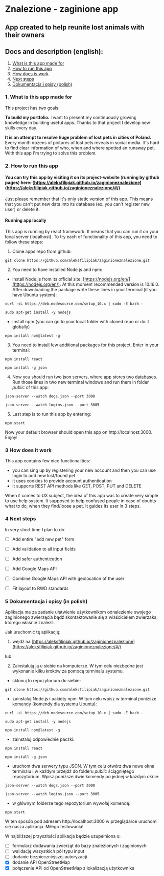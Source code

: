 # Znalezione - zaginione app

## App created to help reunite lost animals with their owners

## Docs and description (english):
1. [What is this app made for](https://github.com/aleksfilipiak/zaginioneznalezione#1-what-is-made-for)
1. [How to run this app](https://github.com/aleksfilipiak/zaginioneznalezione#2-how-to-run-app)
1. [How does is work](https://github.com/aleksfilipiak/zaginioneznalezione#3-how-does-it-work)
1. [Next steps](https://github.com/aleksfilipiak/zaginioneznalezione#4-next-steps)
1. [Dokumentacja i opisy (polish)](https://github.com/aleksfilipiak/zaginioneznalezione#5-dokumentacja-i-opisy-in-polish)


### 1. What is this app made for

This project has two goals:

**To build my portfolio.**  I want to present my continuously growing knowledge in building useful apps. Thanks to that project I develop new skills every day.

**It is an attempt to resolve huge problem of lost pets in cities of Poland.**  Every month dozens of pictures of lost pets reveals in social media. It's hard to find clear information of who, when and where spotted an runaway pet. With this app I'm trying to solve this problem.


### 2. How to run this app

#### You can try this app by visiting it on its project-website (running by github pages) here: [https://aleksfilipiak.github.io/zaginioneznalezione](https://aleksfilipiak.github.io/zaginioneznalezione/#/)

Just please remember that it's only static version of this app. This means that you can't put new data into its database (ex. you can't register new user) or delete it.

#### Running app locally

This app is running by react framework. It means that you can run it on your local server (localhost). To try each of functionality of this app, you need to follow these steps:

1. Clone apps repo from github:

`git clone https://github.com/aleksfilipiak/zaginioneznalezione.git`

2. You need to have installed Node.js and npm:

- install Node.js from its official site: [https://nodejs.org/en/](https://nodejs.org/en/). At this moment recommended version is 10.16.0. After downloading the package write these lines in your terminal (if you have Ubuntu system):

`curl -sL https://deb.nodesource.com/setup_10.x | sudo -E bash -`

`sudo apt-get install -y nodejs`

- install npm (you can go to your local folder with cloned repo or do it globally) 

`npm install npm@latest -g`

3. You need to install few additional packages for this project. Enter in your terminal:

`npm install react`

`npm install -g json`

4. Now you should run two json servers, where app stores two databases. Run those lines in two new terminal windows and run them in folder *public* of this app:

`json-server --watch dogs.json --port 3008`

`json-server --watch logins.json --port 3005`

5. Last step is to run this app by entering:

`npm start`

Now your default browser should open this app on http://localhost:3000. Enjoy!

### 3 How does it work

This app contains few nice functionalities:
- you can sing up by registering your new account and then you can use login to add new lost/found pet
- it uses cookies to provide account authentication
- it supports REST API methods like GET, POST, PUT and DELETE

When it comes to UX subject, the idea of this app was to create very simple to use help system. It supposed to help confused people in case of doubts what to do, when they find/loose a pet. It guides its user in 3 steps.

### 4 Next steps

In very short time I plan to do:

- [ ] Add entire "add new pet" form
- [ ] Add validation to all input fields
- [ ] Add safer authentication
- [ ] Add Google Maps API
- [ ] Combine Google Maps API with geolocation of the user
- [ ] Fit layout to RWD standards


### 5 Dokumentacja i opisy (in polish)

Aplikacja ma za zadanie ułatwienie użytkownikom odnalezienie swojego zaginionego zwierzęcia bądź skontaktowanie się z właścicielem zwierzaka, którego właśnie znalezli.

Jak uruchomić tę aplikację:

1. wejdź na [https://aleksfilipiak.github.io/zaginioneznalezione](https://aleksfilipiak.github.io/zaginioneznalezione/#/)

lub

2. Zainstalują ją u siebie na komputerze. W tym celu niezbędne jest wykonanie kilku kroków za pomocą terminalu systemu.

- sklonuj to repozytorium do siebie:

`git clone https://github.com/aleksfilipiak/zaginioneznalezione.git`

- zainstaluj Node.js i pakiety npm. W tym celu wpisz w terminal poniższe komendy (komendy dla systemu Ubuntu):

`curl -sL https://deb.nodesource.com/setup_10.x | sudo -E bash -`

`sudo apt-get install -y nodejs`

`npm install npm@latest -g`

- zainstaluj odpowiednie paczki:

`npm install react`

`npm install -g json`

- uruchom dwa serwery typu JSON. W tym celu otwórz dwa nowe okna terminalu i w każdym przejdź do folderu *public* ściągniętego repozytorium. Wpisz poniższe dwie komendy po jednej w każdym oknie:

`json-server --watch dogs.json --port 3008`

`json-server --watch logins.json --port 3005`

- w głównym folderze tego repozytorium wywołaj komendę:

`npm start`

W ten sposób pod adresem http://localhost:3000 w przeglądarce uruchomi się nasza aplikacja. Miłego testowania!

W najbliższej przyszłości aplikacja będzie uzupełniona o:

- [ ] formularz dodawania zwierząt do bazy znalezionych i zaginionych
- [ ] walidację wszystkich pól typu input
- [ ] dodanie bezpieczniejszej autoryzacji
- [x] dodanie API OpenStreetMap
- [x] połączenie API od OpenStreetMap z lokalizacją użytkownika
